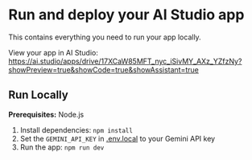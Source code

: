 # Run and deploy your AI Studio app

This contains everything you need to run your app locally.

View your app in AI Studio: https://ai.studio/apps/drive/17XCaW85MFT_nyc_iSivMY_AXz_YZfzNy?showPreview=true&showCode=true&showAssistant=true

## Run Locally

**Prerequisites:**  Node.js


1. Install dependencies:
   `npm install`
2. Set the `GEMINI_API_KEY` in [.env.local](.env.local) to your Gemini API key
3. Run the app:
   `npm run dev`
